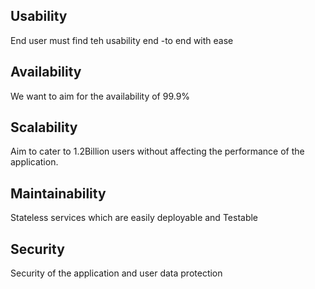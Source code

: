## Usability
End user must find teh usability end -to end with ease

## Availability 

We want to aim for the availability of 99.9%

## Scalability 

Aim to cater to 1.2Billion users without affecting the performance of the application. 

## Maintainability

Stateless services which are easily deployable and Testable

## Security

Security of the application and user data protection 



